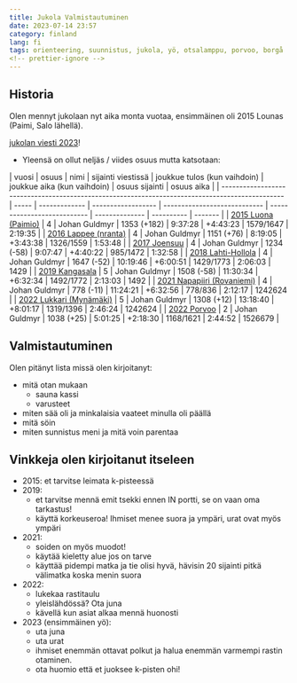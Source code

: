 ```yaml
---
title: Jukola Valmistautuminen
date: 2023-07-14 23:57
category: finland
lang: fi
tags: orienteering, suunnistus, jukola, yö, otsalamppu, porvoo, borgå
<!-- prettier-ignore -->
---
```


## Historia

Olen mennyt jukolaan nyt aika monta vuotaa, ensimmäinen oli 2015 Lounas (Paimi,
Salo lähellä).

[jukolan viesti 2023](https://jukola.com/2023/)!

- Yleensä on ollut neljäs / viides osuus mutta katsotaan:

<!-- markdownlint-disable MD013 -->

| vuosi                                                                                           | osuus | nimi          | sijainti viestissä | joukkue tulos (kun vaihdoin) | joukkue aika (kun vaihdoin) | osuus sijainti | osuus aika |
| ----------------------------------------------------------------------------------------------- | ----- | ------------- | ------------------ | ---------------------------- | --------------------------- | -------------- | ---------- | ------- |
| [2015 Luona (Paimio)](https://results.jukola.com/tulokset/en/j2015_ju/kilpailijat/1030/)        | 4     | Johan Guldmyr | 1353 (+182)        | 9:37:28                      | +4:43:23                    | 1579/1647      | 2:19:35    |
| [2016 Lappee (nranta)](https://results.jukola.com/tulokset/en/j2016_ju/kilpailijat/1255/)       | 4     | Johan Guldmyr | 1151 (+76)         | 8:19:05                      | +3:43:38                    | 1326/1559      | 1:53:48    |
| [2017 Joensuu](https://results.jukola.com/tulokset/en/j2017_ju/kilpailijat/1110/)               | 4     | Johan Guldmyr | 1234 (-58)         | 9:07:47                      | +4:40:22                    | 985/1472       | 1:32:58    |
| [2018 Lahti-Hollola](https://results.jukola.com/tulokset/en/j2018_ju/kilpailijat/1258/)         | 4     | Johan Guldmyr | 1647 (-52)         | 10:19:46                     | +6:00:51                    | 1429/1773      | 2:06:03    | 1429    |
| [2019 Kangasala](https://results.jukola.com/tulokset/en/j2019_ju/kilpailijat/1519/)             | 5     | Johan Guldmyr | 1508 (-58)         | 11:30:34                     | +6:32:34                    | 1492/1772      | 2:13:03    | 1492    |
| [2021 Napapiiri (Rovaniemi)](https://results.jukola.com/tulokset/en/j2021_ju/kilpailijat/1173/) | 4     | Johan Guldmyr | 778 (-11)          | 11:24:21                     | +6:32:56                    | 778/836        | 2:12:17    | 1242624 |
| [2022 Lukkari (Mynämäki)](https://results.jukola.com/tulokset/en/j2022_ju/kilpailijat/1133/)    | 5     | Johan Guldmyr | 1308 (+12)         | 13:18:40                     | +8:01:17                    | 1319/1396      | 2:46:24    | 1242624 |
| [2022 Porvoo](https://results.jukola.com/tulokset/en/j2023_ju/kilpailijat/1143/)                | 2     | Johan Guldmyr | 1038 (+25)         | 5:01:25                      | +2:18:30                    | 1168/1621      | 2:44:52    | 1526679 |

<!-- markdownlint-disable MD013 -->

## Valmistautuminen

Olen pitänyt lista missä olen kirjoitanyt:

- mitä otan mukaan
  - sauna kassi
  - varusteet
- miten sää oli ja minkalaisia vaateet minulla oli päällä
- mitä söin
- miten sunnistus meni ja mitä voin parentaa

## Vinkkeja olen kirjoitanut itseleen

- 2015: et tarvitse leimata k-pisteessä
- 2019:
  - et tarvitse mennä emit tsekki ennen IN portti, se on vaan oma tarkastus!
  - käyttä korkeuseroa! Ihmiset menee suora ja ympäri, urat ovat myös ympäri
- 2021:
  - soiden on myös muodot!
  - käytää kieletty alue jos on tarve
  - käyttää pidempi matka ja tie olisi hyvä, hävisin 20 sijainti pitkä välimatka
    koska menin suora
- 2022:
  - lukekaa rastitaulu
  - yleislähdössä? Ota juna
  - kävellä kun asiat alkaa mennä huonosti
- 2023 (ensimmäinen yö):
  - uta juna
  - uta urat
  - ihmiset enemmän ottavat polkut ja halua enemmän varmempi rastin otaminen.
  - ota huomio että et juoksee k-pisten ohi!

